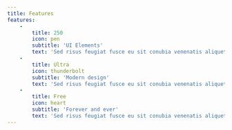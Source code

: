 ```yaml
---
title: Features
features:
    -
        title: 250
        icon: pen
        subtitle: 'UI Elements'
        text: 'Sed risus feugiat fusce eu sit conubia venenatis aliquet nisl cras eu adipiscing ac cras at sem cras per senectus eu parturient quam.'
    -
        title: Ultra
        icon: thunderbolt
        subtitle: 'Modern design'
        text: 'Sed risus feugiat fusce eu sit conubia venenatis aliquet nisl cras eu adipiscing ac cras at sem cras per senectus eu parturient quam.'
    -
        title: Free
        icon: heart
        subtitle: 'Forever and ever'
        text: 'Sed risus feugiat fusce eu sit conubia venenatis aliquet nisl cras eu adipiscing ac cras at sem cras per senectus eu parturient quam.'
---
```


